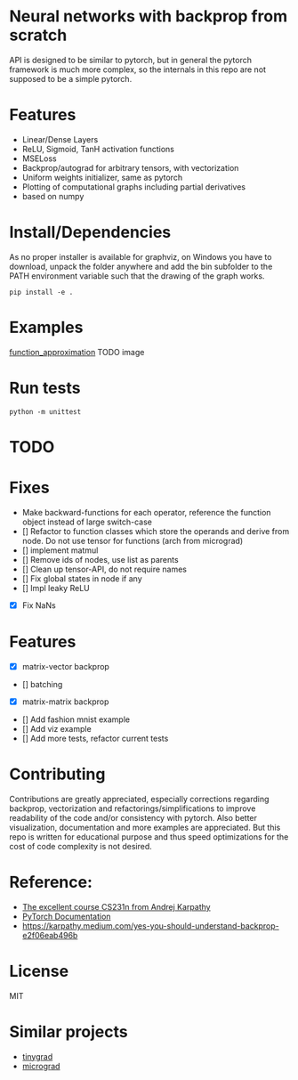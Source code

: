 # Neural networks with backprop from scratch 

API is designed to be similar to pytorch, but in general the pytorch framework is much more complex, so the internals in this repo are not supposed to be a simple pytorch. 

# Features  

- Linear/Dense Layers
- ReLU, Sigmoid, TanH activation functions 
- MSELoss 
- Backprop/autograd for arbitrary tensors, with vectorization
- Uniform weights initializer, same as pytorch
- Plotting of computational graphs including partial derivatives
- based on numpy

# Install/Dependencies 

As no proper installer is available for graphviz, on Windows you have to download, unpack the folder anywhere and add the bin subfolder to the PATH environment variable such that the drawing of the graph works.

```
pip install -e .
```

# Examples 

[function_approximation](function_approximation.py) 
TODO image 

# Run tests 

```
python -m unittest
```

# TODO 

# Fixes 

- Make backward-functions for each operator, reference the function object instead of large switch-case 
- [] Refactor to function classes which store the operands and derive from node. Do not use tensor for functions (arch from micrograd)
- [] implement matmul
- [] Remove ids of nodes, use list as parents
- [] Clean up tensor-API, do not require names
- [] Fix global states in node if any
- [] Impl leaky ReLU
- [X] Fix NaNs

# Features

- [x] matrix-vector backprop
- [] batching 
- [x] matrix-matrix backprop
- [] Add fashion mnist example
- [] Add viz example 
- [] Add more tests, refactor current tests 


# Contributing 

Contributions are greatly appreciated, especially corrections regarding backprop, vectorization and refactorings/simplifications to improve readability of the code and/or consistency with pytorch. 
Also better visualization, documentation and more examples are appreciated. But this repo is written for educational purpose and thus speed optimizations for the cost of code complexity is not desired.

# Reference: 

- [The excellent course CS231n from Andrej Karpathy](https://www.youtube.com/watch?v=i94OvYb6noo)
- [PyTorch Documentation](https://pytorch.org/docs/stable/index.html)
- https://karpathy.medium.com/yes-you-should-understand-backprop-e2f06eab496b

# License 

MIT 

# Similar projects 

- [tinygrad](https://github.com/geohot/tinygrad)
- [micrograd](https://github.com/karpathy/micrograd)